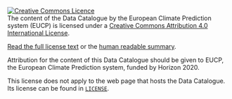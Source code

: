 <a rel="license" href="http://creativecommons.org/licenses/by/4.0/"><img
alt="Creative Commons Licence" style="border-width:0"
src="https://i.creativecommons.org/l/by/4.0/88x31.png" /></a><br /><span
xmlns:dct="http://purl.org/dc/terms/" property="dct:title">The content of the
Data Catalogue</span> by the <span xmlns:cc="http://creativecommons.org/ns#"
property="cc:attributionName">European Climate Prediction system
(EUCP)</span> is licensed under a <a rel="license"
href="http://creativecommons.org/licenses/by/4.0/">Creative Commons Attribution
4.0 International License</a>.

[Read the full license
text](https://creativecommons.org/licenses/by/4.0/legalcode) or the [human
readable summary](https://creativecommons.org/licenses/by/4.0/).

Attribution for the content of this Data Catalogue should be given to EUCP, the
European Climate Prediction system, funded by Horizon 2020.

This license does not apply to the web page that hosts the Data Catalogue. Its
license can be found in [`LICENSE`](../LICENSE).
